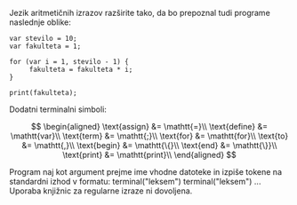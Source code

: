 Jezik aritmetičnih izrazov razširite tako, da bo prepoznal tudi programe naslednje oblike:

```
var stevilo = 10;
var fakulteta = 1;

for (var i = 1, stevilo - 1) {
     fakulteta = fakulteta * i;
}

print(fakulteta);
```

Dodatni terminalni simboli:

$$
\begin{aligned}
    \text{assign} &= \mathtt{=}\\
    \text{define} &= \mathtt{var}\\
    \text{term} &= \mathtt{;}\\
    \text{for} &= \mathtt{for}\\
    \text{to} &= \mathtt{,}\\
    \text{begin} &= \mathtt{\{}\\
    \text{end} &= \mathtt{\}}\\
    \text{print} &= \mathtt{print}\\
\end{aligned}
$$

Program naj kot argument prejme ime vhodne datoteke in izpiše tokene na standardni izhod v formatu: terminal("leksem") terminal("leksem") ...
Uporaba knjižnic za regularne izraze ni dovoljena.
